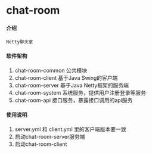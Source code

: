 # chat-room

#### 介绍
    Netty聊天室

#### 软件架构
1. chat-room-common 公共模块
2. chat-room-client 基于Java Swing的客户端
3. chat-room-server 基于Java Netty框架的服务端
4. chat-room-system 系统服务，提供用户注册登录等服务
5. chat-room-api 接口服务，暴露接口调用的api服务

#### 使用说明
1. server.yml 和 client.yml 里的客户端版本要一致
2. 启动chat-room-server服务端
3. 启动chat-room-client
